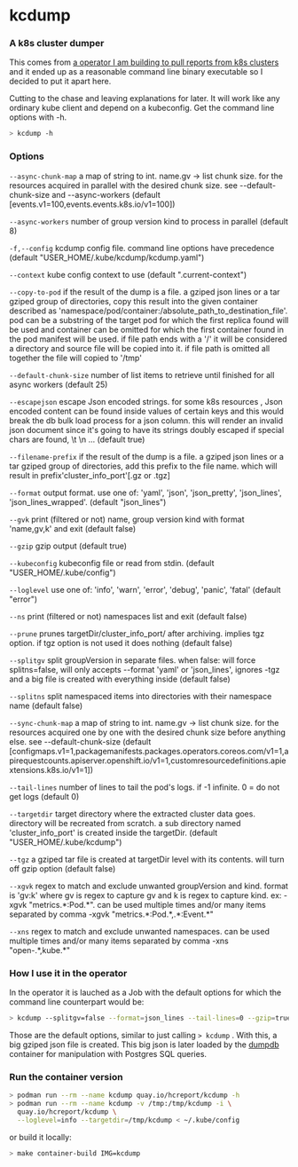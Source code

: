 # kcdump
### A k8s cluster dumper

This comes from [a operator I am building to pull reports from k8s clusters](https://github.com/mauricioscastro/hcreport/tree/dev) and it ended up as a reasonable command line binary executable so I decided to put it apart here. 

Cutting to the chase and leaving explanations for later. It will work like any ordinary kube client and depend on a kubeconfig. Get the command line options with -h.

```bash
> kcdump -h
```

### Options
`--async-chunk-map` a map of string to int. name.gv -> list chunk size. for the resources acquired in parallel with the desired chunk size. see --default-chunk-size and --async-workers (default [events.v1=100,events.events.k8s.io/v1=100])

`--async-workers` number of group version kind to process in parallel (default 8)

`-f,--config` kcdump config file. command line options have precedence (default "USER_HOME/.kube/kcdump/kcdump.yaml")

`--context` kube config context to use (default ".current-context")

`--copy-to-pod` if the result of the dump is a file. a gziped json lines or a tar gziped group of directories, copy this result into the given container described as 'namespace/pod/container:/absolute_path_to_destination_file'. pod can be a substring of the target pod for which the first replica found will be used and container can be omitted for which the first container found in the pod manifest will be used. if file path ends with a '/' it will be considered a directory and source file will be copied into it. if file path is omitted all together the file will copied to '/tmp'

`--default-chunk-size` number of list items to retrieve until finished for all async workers (default 25)

`--escapejson` escape Json encoded strings. for some k8s resources , Json encoded content can be found inside values of certain keys and this would break the db bulk load process for a json column. this will render an invalid json document since it's going to have its strings doubly escaped if special chars are found, \t \n ... (default true)

`--filename-prefix` if the result of the dump is a file. a gziped json lines or a tar gziped group of directories, add this prefix to the file name. which will result in prefix'cluster_info_port'[.gz or .tgz]

`--format` output format. use one of: 'yaml', 'json', 'json_pretty', 'json_lines', 'json_lines_wrapped'. (default "json_lines")

`--gvk` print (filtered or not) name, group version kind with format 'name,gv,k' and exit (default false)

`--gzip` gzip output (default true)

`--kubeconfig` kubeconfig file or read from stdin. (default "USER_HOME/.kube/config")

`--loglevel` use one of: 'info', 'warn', 'error', 'debug', 'panic', 'fatal' (default "error")

`--ns` print (filtered or not) namespaces list and exit (default false)

`--prune` prunes targetDir/cluster_info_port/ after archiving. implies tgz option. if tgz option is not used it does nothing (default false)

`--splitgv` split groupVersion in separate files. when false: will force splitns=false, will only accepts --format 'yaml' or 'json_lines', ignores -tgz and a big file is created with everything inside (default false)

`--splitns` split namespaced items into directories with their namespace name (default false)

`--sync-chunk-map` a map of string to int. name.gv -> list chunk size. for the resources acquired one by one with the desired chunk size before anything else. see --default-chunk-size (default [configmaps.v1=1,packagemanifests.packages.operators.coreos.com/v1=1,apirequestcounts.apiserver.openshift.io/v1=1,customresourcedefinitions.apiextensions.k8s.io/v1=1])

`--tail-lines` number of lines to tail the pod's logs. if -1 infinite. 0 = do not get logs (default 0)

`--targetdir` target directory where the extracted cluster data goes. directory will be recreated from scratch. a sub directory named 'cluster_info_port' is created inside the targetDir. (default "USER_HOME/.kube/kcdump")

`--tgz` a gziped tar file is created at targetDir level with its contents. will turn off gzip option (default false)

`--xgvk` regex to match and exclude unwanted groupVersion and kind. format is 'gv:k' where gv is regex to capture gv and k is regex to capture kind. ex: -xgvk "metrics.\*:Pod.\*". can be used multiple times and/or many items separated by comma -xgvk "metrics.\*:Pod.\*,.\*:Event.\*"

`--xns` regex to match and exclude unwanted namespaces. can be used multiple times and/or many items separated by comma -xns "open-.\*,kube.\*"
### How I use it in the operator
In the operator it is lauched as a Job with the default options for which the command line counterpart would be:
```bash
> kcdump --splitgv=false --format=json_lines --tail-lines=0 --gzip=true --escapejson=true
```
Those are the default options, similar to just calling `> kcdump` . With this, a big gziped json file is created. This big json is later loaded by the [dumpdb](./dumpdb/) container for manipulation with Postgres SQL queries.

### Run the container version
```bash
> podman run --rm --name kcdump quay.io/hcreport/kcdump -h
> podman run --rm --name kcdump -v /tmp:/tmp/kcdump -i \
  quay.io/hcreport/kcdump \
  --loglevel=info --targetdir=/tmp/kcdump < ~/.kube/config
```
or build it locally:
```bash
> make container-build IMG=kcdump
```
